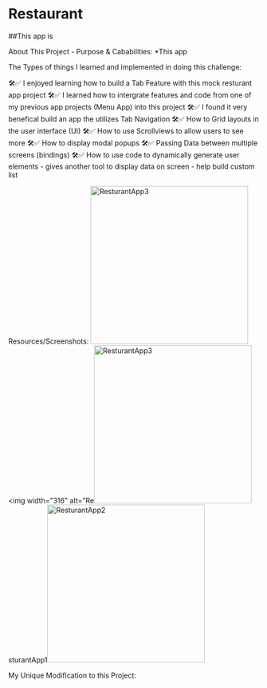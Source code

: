 # Restaurant

##This app is 

About This Project - Purpose & Cababilities: *This app 

The Types of things I learned and implemented in doing this challenge: 

🛠️✅ I enjoyed learning how to build a Tab Feature with this mock resturant app project
🛠️✅ I learned how to intergrate features and code from one of my previous app projects (Menu App) into this project
🛠️✅ I found it very benefical build an app the utilizes Tab Navigation
🛠️✅ How to Grid layouts in the user interface (UI)
🛠️✅ How to use Scrollviews to allow users to see more
🛠️✅ How to display modal popups
🛠️✅ Passing Data between multiple screens (bindings)
🛠️✅ How to use code to dynamically generate user elements
    - gives another tool to display data on screen
    - help build custom list


Resources/Screenshots:
<img width="316" alt="ResturantApp3" src="https://github.com/user-attachments/assets/3501ca16-53f9-420d-9c61-7074a830f2df">
<img width="316" alt="Re<img width="316" alt="ResturantApp3" src="https://github.com/user-attachments/assets/11f5c588-6192-4087-b310-081dcdaee2da">
sturantApp1<img width="316" alt="ResturantApp2" src="https://github.com/user-attachments/assets/24a850c9-36c6-42ba-94b6-1af995e213ca">


My Unique Modification to this Project:
